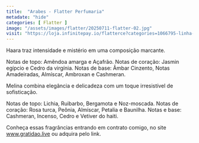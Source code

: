 ```yaml
---
title:  "Arabes - Flatter Perfumaria"
metadate: "hide"
categories: [ Flatter ]
image: "/assets/images/flatter/20250711-flatter-02.jpg"
visit: "https://loja.infinitepay.io/flatterce?categories=1066795-linha-arabe"
---
```

Haara traz intensidade e mistério em uma composição marcante.

Notas de topo: Amêndoa amarga e Açafrão.
Notas de coração: Jasmin egípcio e Cedro da virgínia.
Notas de base: Âmbar Cinzento, Notas Amadeiradas, Almíscar, Ambroxan e Cashmeran.


Melina combina elegância e delicadeza com um toque irresistível de sofisticação.

Notas de topo: Lichia, Ruibarbo, Bergamota e Noz-moscada.
Notas de coração: Rosa turca, Peônia, Almíscar, Petalia e Baunilha.
Notas e base: Cashmeran, Incenso, Cedro e Vetiver do haiti.


Conheça essas fragrâncias entrando em contrato comigo, no site www.gratidao.live ou adquira pelo link.